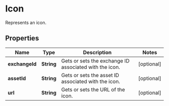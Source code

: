 

# Icon

Represents an icon.

## Properties

Name | Type | Description | Notes
------------ | ------------- | ------------- | -------------
**exchangeId** | **String** | Gets or sets the exchange ID associated with the icon. |  [optional]
**assetId** | **String** | Gets or sets the asset ID associated with the icon. |  [optional]
**url** | **String** | Gets or sets the URL of the icon. |  [optional]



